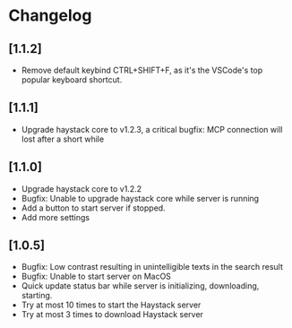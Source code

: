 # Changelog

## [1.1.2]
- Remove default keybind CTRL+SHIFT+F, as it's the VSCode's top popular keyboard shortcut.

## [1.1.1]
- Upgrade haystack core to v1.2.3, a critical bugfix: MCP connection will lost after a short while

## [1.1.0]
- Upgrade haystack core to v1.2.2
- Bugfix: Unable to upgrade haystack core while server is running
- Add a button to start server if stopped.
- Add more settings

## [1.0.5]
- Bugfix: Low contrast resulting in unintelligible texts in the search result
- Bugfix: Unable to start server on MacOS
- Quick update status bar while server is initializing, downloading, starting.
- Try at most 10 times to start the Haystack server
- Try at most 3 times to download Haystack server
